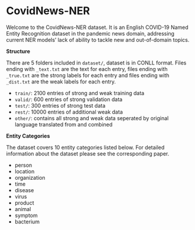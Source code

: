 # CovidNews-NER

Welcome to the CovidNews-NER dataset. It is an English COVID-19 Named Entity Recognition dataset in the pandemic news domain, addressing current NER models’ lack of ability to tackle new and out-of-domain topics. 

**Structure**

There are 5 folders included in `dataset/`, dataset is in CONLL format. Files ending with `_text.txt` are the text for each entry, files ending with `_true.txt` are the strong labels for each entry and files ending with `_dist.txt` are the weak labels for each entry.

- `train/`: 2100 entries of strong and weak training data
- `valid/`: 600 entries of strong validation data
- `test/`: 300 entries of strong test data
- `rest/`: 10000 entries of additional weak data
- `other/`: contains all strong and weak data seperated by original language translated from and combined


**Entity Categories**

The dataset covers 10 entity categories listed below. For detailed information about the dataset please see the corresponding paper.

- person
- location
- organization
- time
- disease
- virus
- product
- animal
- symptom
- bacterium